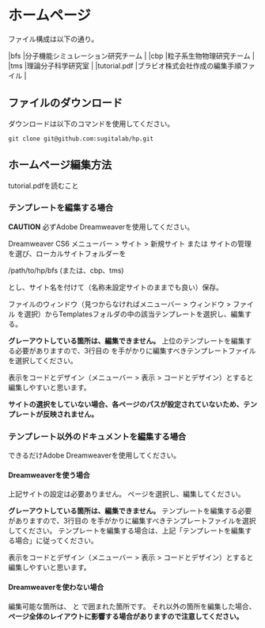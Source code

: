 ホームページ
============

ファイル構成は以下の通り。

|bfs          |分子機能シミュレーション研究チーム     |
|cbp          |粒子系生物物理研究チーム               |
|tms          |理論分子科学研究室                     |
|tutorial.pdf |ブラビオ株式会社作成の編集手順ファイル |

ファイルのダウンロード
----------------------
ダウンロードは以下のコマンドを使用してください。

    git clone git@github.com:sugitalab/hp.git

ホームページ編集方法
--------------------
tutorial.pdfを読むこと

### テンプレートを編集する場合

**CAUTION**
必ずAdobe Dreamweaverを使用してください。

Dreamweaver CS6 
メニューバー > サイト > 新規サイト または サイトの管理
を選び、ローカルサイトフォルダーを

/path/to/hp/bfs (または、cbp、tms)

とし、サイト名を付けて（名称未設定サイトのままでも良い）保存。

ファイルのウィンドウ（見つからなければメニューバー > ウィンドウ > ファイル を選択）からTemplatesフォルダの中の該当テンプレートを選択し、編集する。

**グレーアウトしている箇所は、編集できません。**
上位のテンプレートを編集する必要がありますので、3行目の
    <!-- InstanceBegin template="/Templates/en_index.dwt" codeOutsideHTMLIsLocked="false" -->
を手がかりに編集すべきテンプレートファイルを選択してください。

表示をコードとデザイン（メニューバー > 表示 > コードとデザイン）とすると編集しやすいと思います。

**サイトの選択をしていない場合、各ページのパスが設定されていないため、テンプレートが反映されません。**

### テンプレート以外のドキュメントを編集する場合

できるだけAdobe Dreamweaverを使用してください。

#### Dreamweaverを使う場合
上記サイトの設定は必要ありません。
ページを選択し、編集してください。

**グレーアウトしている箇所は、編集できません。**
テンプレートを編集する必要がありますので、3行目の
    <!-- InstanceBegin template="/Templates/en_index.dwt" codeOutsideHTMLIsLocked="false" -->
を手がかりに編集すべきテンプレートファイルを選択してください。
テンプレートを編集する場合は、上記「テンプレートを編集する場合」に従ってください。

表示をコードとデザイン（メニューバー > 表示 > コードとデザイン）とすると編集しやすいと思います。

#### Dreamweaverを使わない場合

編集可能な箇所は、
    <!-- InstanceBeginEditable name="contents" --> 
と
    <!-- InstanceEndEditable --> 
で囲まれた箇所です。
それ以外の箇所を編集した場合、**ページ全体のレイアウトに影響する場合がありますので注意してください。**

